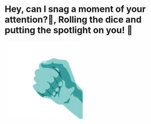 <p>
  <h1 align="left"><b>Hey, can I snag a moment of your attention?👋, Rolling the dice and putting the spotlight on you! 🎲</b></h1>
</p>
<img align="center" alt="GIF" src="https://github.com/DJJamsran/images/blob/main/RlY0.gif" width="250"/>
